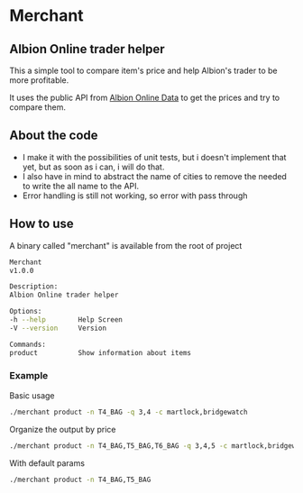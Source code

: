 # Merchant
## Albion Online trader helper
This a simple tool to compare item's price and help Albion's trader to be more profitable.

It uses the public API from [Albion Online Data](https://www.albion-online-data.com/) to get the prices and try to compare them.

## About the code
- I make it with the possibilities of unit tests, but i doesn't implement that yet, but as soon as i can, i will do that.
- I also have in mind to abstract the name of cities to remove the needed to write the all name to the API.
- Error handling is still not working, so error with pass through


## How to use
A binary called "merchant" is available from the root of project

```bash
Merchant
v1.0.0

Description:
Albion Online trader helper

Options:
-h --help        Help Screen
-V --version     Version

Commands:
product          Show information about items
```
### Example

Basic usage
```bash
./merchant product -n T4_BAG -q 3,4 -c martlock,bridgewatch
```
Organize the output by price
```bash
./merchant product -n T4_BAG,T5_BAG,T6_BAG -q 3,4,5 -c martlock,bridgewatch --order price
```
With default params
```bash
./merchant product -n T4_BAG,T5_BAG 
```